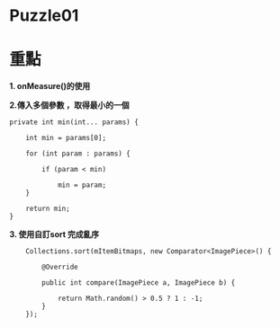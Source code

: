 # Puzzle01


<h1>重點</h1>

**1. onMeasure()的使用**



**2.傳入多個參數 ，取得最小的一個**

    private int min(int... params) {
    
        int min = params[0];
        
        for (int param : params) {
        
            if (param < min)
            
                min = param;
        }
        
        return min;
    }
    
    
**3. 使用自訂sort 完成亂序**

        Collections.sort(mItemBitmaps, new Comparator<ImagePiece>() {

            @Override
            
            public int compare(ImagePiece a, ImagePiece b) {

                return Math.random() > 0.5 ? 1 : -1;
            }
        });
